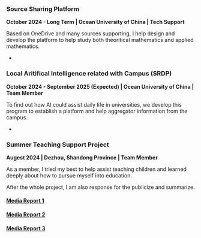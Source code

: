 ### **Source Sharing Platform**  
**October 2024 - Long Term | Ocean University of China | Tech Support**  

Based on OneDrive and many sources supporting, I help design and develop the platform to help study both theoritical mathematics and applied mathematics.

-


### **Local Aritifical Intelligence related with Campus (SRDP)**  
**October 2024 - September 2025 (Expected) | Ocean University of China | Team Member**  

To find out how AI could assist daily life in universities, we develop this program to establish a platform and help aggregator information from the campus.

-

### **Summer Teaching Support Project**  
**Augest 2024 | Dezhou, Shandong Province | Team Member**  

As a member, I tried my best to help assist teaching children and learned deeply about how to pursue myself into education.

After the whole project, I am also response for the publicize and summarize.

#### [Media Report 1](https://mp.weixin.qq.com/s/jFa2mksLdw0HEzwAtf4ffA)

#### [Media Report 2](https://mp.weixin.qq.com/s/s5ixdpTpBTpbda1AipGVBA)

#### [Media Report 3](https://mp.weixin.qq.com/s/BBjXv9y7ff_SPUci6iikjA)


